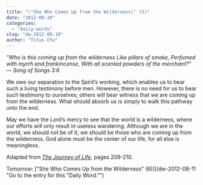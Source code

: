 ```yaml
---
title: "\"She Who Comes Up from the Wilderness\" (5)"
date: "2012-08-10"
categories: 
  - "daily-words"
slug: "dw-2012-08-10"
author: "Titus Chu"
---
```


_"Who is this coming up from the wilderness Like pillars of smoke, Perfumed with myrrh and frankincense, With all scented powders of the merchant?"_ _— Song of Songs 3:6_

We owe our separation to the Spirit’s working, which enables us to bear such a living testimony before men. However, there is no need for us to bear such testimony to ourselves; others will bear witness that we are coming up from the wilderness. What should absorb us is simply to walk this pathway unto the end.

May we have the Lord’s mercy to see that the world is a wilderness, where our efforts will only result in useless wandering. Although we are in the world, we should not be of it; we should be those who are coming up from the wilderness. God alone must be the center of our life, for all else is meaningless.

Adapted from _[The Journey of Life](/book-journey "Go to the listing for this book.")_, pages 209-210.

Tomorrow: ["She Who Comes Up from the Wilderness" (6)](/dw-2012-08-11 "Go to the entry for this "Daily Word."")
